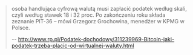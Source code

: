 > osoba handlująca cyfrową walutą musi zapłacić podatek według skali, czyli według stawek 18 i 32 proc. Po zakończeniu roku składa zeznanie PIT-36 – mówi Grzegorz Grochowina, menedżer w KPMG w Polsce.
>
>-- http://www.rp.pl/Podatek-dochodowy/311239969-Bitcoin-jaki-podatek-trzeba-placic-od-wirtualnej-waluty.html
